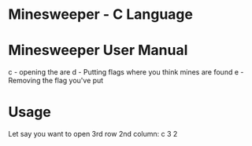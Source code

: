# Minesweeper -  C Language
# Minesweeper User Manual
c - opening the are
d - Putting flags where you think mines are found
e - Removing the flag you've put
# Usage
Let say you want to open 3rd row 2nd column:
c 3 2
